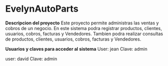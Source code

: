 # EvelynAutoParts

**Descripcion del proyecto**
Este proyecto permite administras las ventas y cobros de un negocio.
En este sistema podra registrar productos, clientes, usuarios, cobros, facturas y Vendedores.
Tambien podra realizar consultas de productos, clientes, usuarios, cobros, facturas y Vendedores.


**Usuarios y claves para acceder al sistema**
User: jean
Clave: admin

user: david
Clave: admin
